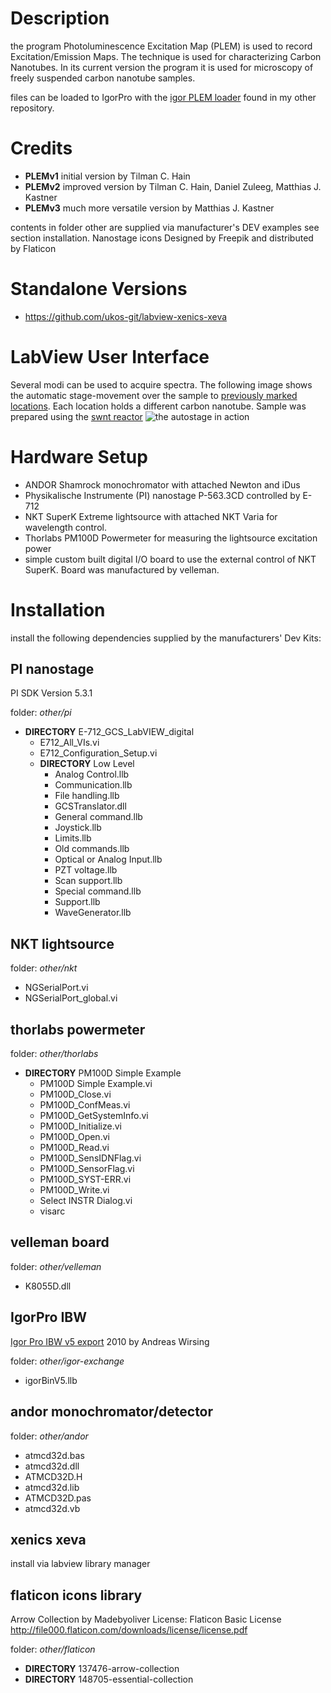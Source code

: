 # Description

the program Photoluminescence Excitation Map (PLEM) is used to record
Excitation/Emission Maps. The technique is used for characterizing Carbon
Nanotubes. In its current version the program it is used for microscopy of
freely suspended carbon nanotube samples.

files can be loaded to IgorPro with the [igor PLEM loader](https://github.com/ukos-git/igor-swnt-plem) found in my other repository.

# Credits

* **PLEMv1** initial version by Tilman C. Hain
* **PLEMv2** improved version by Tilman C. Hain, Daniel Zuleeg, Matthias J. Kastner
* **PLEMv3** much more versatile version by Matthias J. Kastner

contents in folder other are supplied via manufacturer's DEV examples see
section installation.
Nanostage icons Designed by Freepik and distributed by Flaticon

# Standalone Versions
* https://github.com/ukos-git/labview-xenics-xeva

# LabView User Interface
Several modi can be used to acquire spectra. The following image shows the automatic stage-movement over the sample to [previously marked locations](https://github.com/ukos-git/igor-swnt-massanalysis). Each location holds a different carbon nanotube. Sample was prepared using the [swnt reactor](https://github.com/ukos-git/arduino-reactor)
![the autostage in action](https://github.com/ukos-git/labview-plem/blob/master/images/autostage_in_action.png)

# Hardware Setup

* ANDOR Shamrock monochromator with attached Newton and iDus
* Physikalische Instrumente (PI) nanostage P-563.3CD controlled by E-712
* NKT SuperK Extreme lightsource with attached NKT Varia for wavelength
  control.
* Thorlabs PM100D Powermeter for measuring the lightsource excitation power
* simple custom built digital I/O board to use the external control of NKT
  SuperK. Board was manufactured by velleman.

# Installation

install the following dependencies supplied by the manufacturers' Dev Kits:

## PI nanostage 

PI SDK Version 5.3.1

folder: *other/pi*

* **DIRECTORY** E-712_GCS_LabVIEW_digital
  * E712_All_VIs.vi
  * E712_Configuration_Setup.vi
  * **DIRECTORY** Low Level
    * Analog Control.llb
    * Communication.llb
    * File handling.llb
    * GCSTranslator.dll
    * General command.llb
    * Joystick.llb
    * Limits.llb
    * Old commands.llb
    * Optical or Analog Input.llb
    * PZT voltage.llb
    * Scan support.llb
    * Special command.llb
    * Support.llb
    *  WaveGenerator.llb

## NKT lightsource

folder: *other/nkt*
* NGSerialPort.vi
* NGSerialPort_global.vi

## thorlabs powermeter

folder: *other/thorlabs*

* **DIRECTORY** PM100D Simple Example
  * PM100D Simple Example.vi
  * PM100D_Close.vi
  * PM100D_ConfMeas.vi
  * PM100D_GetSystemInfo.vi
  * PM100D_Initialize.vi
  * PM100D_Open.vi
  * PM100D_Read.vi
  * PM100D_SensIDNFlag.vi
  * PM100D_SensorFlag.vi
  * PM100D_SYST-ERR.vi
  * PM100D_Write.vi
  * Select INSTR Dialog.vi
  * visarc

## velleman board

folder: *other/velleman*
* K8055D.dll

## IgorPro IBW

[Igor Pro IBW v5 export](http://www.igorexchange.com/project/LVarray2ibw) 2010 by Andreas Wirsing

folder: *other/igor-exchange*
* igorBinV5.llb

## andor monochromator/detector

folder: *other/andor*
* atmcd32d.bas 
* atmcd32d.dll
* ATMCD32D.H
* atmcd32d.lib
* ATMCD32D.pas
* atmcd32d.vb

## xenics xeva

install via labview library manager

## flaticon icons library

Arrow Collection
by Madebyoliver
License: Flaticon Basic License 
http://file000.flaticon.com/downloads/license/license.pdf

folder: *other/flaticon*
* **DIRECTORY** 137476-arrow-collection
* **DIRECTORY** 148705-essential-collection


